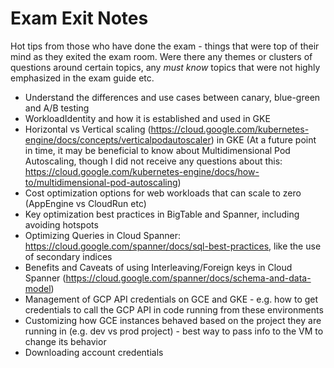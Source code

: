 # Exam Exit Notes

Hot tips from those who have done the exam - things that were top of their mind as they exited the exam room. Were there any themes or clusters of questions around certain topics, any *must know* topics that were not highly emphasized in the exam guide etc.

* Understand the differences and use cases between canary, blue-green and A/B testing
* WorkloadIdentity and how it is established and used in GKE
* Horizontal vs Vertical scaling (https://cloud.google.com/kubernetes-engine/docs/concepts/verticalpodautoscaler) in GKE
(At a future point in time, it may be beneficial to know about Multidimensional Pod Autoscaling, though I did not receive any questions about this: https://cloud.google.com/kubernetes-engine/docs/how-to/multidimensional-pod-autoscaling)
* Cost optimization options for web workloads that can scale to zero (AppEngine vs CloudRun etc)
* Key optimization best practices in BigTable and Spanner, including avoiding hotspots
* Optimizing Queries in Cloud Spanner: https://cloud.google.com/spanner/docs/sql-best-practices, like the use of secondary indices
* Benefits and Caveats of using Interleaving/Foreign keys in Cloud Spanner (https://cloud.google.com/spanner/docs/schema-and-data-model)
* Management of GCP API credentials on GCE and GKE - e.g. how to get credentials to call the GCP API in code running from these environments
* Customizing how GCE instances behaved based on the project they are running in (e.g. dev vs prod project) - best way to pass info to the VM to change its behavior
* Downloading account credentials
